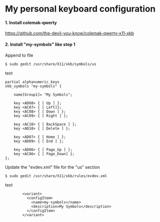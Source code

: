 # My personal keyboard configuration

#### 1. Install colemak-qwerty

https://github.com/the-devil-you-know/colemak-qwerty-x11-xkb

#### 2. Install "my-symbols" like step 1

Append to file

```
$ sudo gedit /usr/share/X11/xkb/symbols/us
```

text

```
partial alphanumeric_keys
xkb_symbols "my-symbols" {

    name[Group1]= "My Symbols";

    key <AD08> { [ Up ] };
    key <AC07> { [ Left]};
    key <AC08> { [ Down ] };
    key <AC09> { [ Right ] };

    key <AC10> { [ BackSpace ] };
    key <AD10> { [ Delete ] };

    key <AD07> { [ Home ] };
    key <AD09> { [ End ] };

    key <AD06> { [ Page_Up ] };
    key <AC06> { [ Page_Down] };
};
```

Update the "evdev.xml" file for the "us" section

```
$ sudo gedit /usr/share/X11/xkb/rules/evdev.xml
```
text
```
        <variant>
          <configItem>
            <name>my-symbols</name>
            <description>My Symbols</description>
          </configItem>
        </variant>
```
